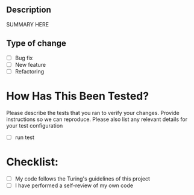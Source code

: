 ## Description

SUMMARY HERE

## Type of change

- [ ] Bug fix
- [ ] New feature
- [ ] Refactoring

# How Has This Been Tested?
Please describe the tests that you ran to verify your changes. Provide instructions so we can reproduce. Please also list any relevant details for your test configuration

- [ ] run test

# Checklist:

- [ ] My code follows the Turing's guidelines of this project
- [ ] I have performed a self-review of my own code
